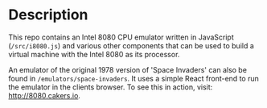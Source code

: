 # Description

This repo contains an Intel 8080 CPU emulator written in JavaScript (`/src/i8080.js`) and various other components that can be used to build a virtual machine with the Intel 8080 as its processor. 

An emulator of the original 1978 version of 'Space Invaders' can also be found in `/emulators/space-invaders`. It uses a simple React front-end to run the emulator in the clients browser. To see this in action, visit: http://8080.cakers.io.

